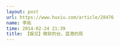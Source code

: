 ```yaml
---
layout: post
url: https://www.huxiu.com/article/28476
name: 李拓
time: 2014-02-24 21:39
title: 【娱见】微软的台，蓝港的局
---
```

